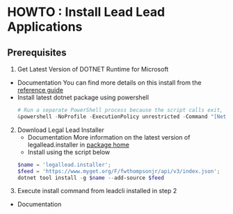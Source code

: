 # HOWTO : Install Lead Lead Applications

## Prerequisites
1. Get Latest Version of DOTNET Runtime for Microsoft
 - Documentation
 You can find more details on this install from the [reference guide](https://learn.microsoft.com/en-us/dotnet/core/tools/dotnet-install-script)
 - Install latest dotnet package using powershell
	```powershell
	# Run a separate PowerShell process because the script calls exit, so it will end the current PowerShell session.
	&powershell -NoProfile -ExecutionPolicy unrestricted -Command "[Net.ServicePointManager]::SecurityProtocol = [Net.SecurityProtocolType]::Tls12; &([scriptblock]::Create((Invoke-WebRequest -UseBasicParsing 'https://dot.net/v1/dotnet-install.ps1'))) -Channel LTS"
	```   
2. Download Legal Lead Installer
	- Documentation
	More information on the latest version of legallead.installer in [package home](https://www.myget.org/feed/fwthompsonjr/package/nuget/legallead.installer)
	- Install using the script below
	```powershell
	$name = 'legallead.installer';
	$feed = 'https://www.myget.org/F/fwthompsonjr/api/v3/index.json';
	dotnet tool install -g $name --add-source $feed
	```
3. Execute install command from leadcli installed in step 2
- Documentation